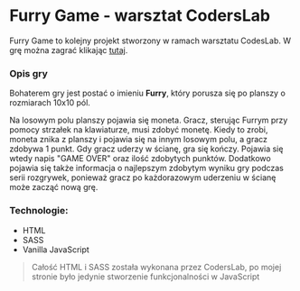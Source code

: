 # Furry Game - warsztat CodersLab

Furry Game to kolejny projekt stworzony w ramach warsztatu CodesLab.
W grę można zagrać klikając [tutaj](https://majka521.github.io/FurryGame-warsztat-CodersLab/).

### Opis gry

Bohaterem gry jest postać o imieniu **Furry**, który porusza się po planszy o rozmiarach 10x10 pól.

Na losowym polu planszy pojawia się moneta. Gracz, sterując Furrym przy pomocy strzałek na klawiaturze, musi zdobyć monetę. Kiedy to zrobi, moneta znika z planszy i pojawia się na innym losowym polu, a gracz zdobywa 1 punkt.
Gdy gracz uderzy w ścianę, gra się kończy. Pojawia się wtedy napis "GAME OVER" oraz ilość zdobytych punktów. Dodatkowo pojawia się także informacja o najlepszym zdobytym wyniku gry podczas serii rozgrywek, ponieważ gracz po każdorazowym uderzeniu w ścianę może zacząć nową grę.

### Technologie:

- HTML
- SASS
- Vanilla JavaScript

> Całość HTML i SASS została wykonana przez CodersLab, po mojej stronie było jedynie stworzenie funkcjonalności w JavaScript
